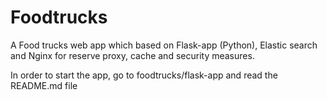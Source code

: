 # Foodtrucks
A Food trucks web app which based on Flask-app (Python),  Elastic search and Nginx for reserve proxy, cache and security measures.

In order to start the app, go to foodtrucks/flask-app and read the README.md file